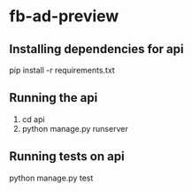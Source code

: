 # fb-ad-preview

## Installing dependencies for api
pip install -r requirements.txt

## Running the api
1. cd api
2. python manage.py runserver

## Running tests on api
python manage.py test

